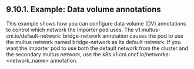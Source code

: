 ## 9.10.1. Example: Data volume annotations

This example shows how you can configure data volume (DV) annotations to control which network the importer pod uses. The v1.multus-cni.io/default-network: bridge-network annotation causes the pod to use the multus network named bridge-network as its default network. If you want the importer pod to use both the default network from the cluster and the secondary multus network, use the k8s.v1.cni.cncf.io/networks: <network\_name> annotation.

